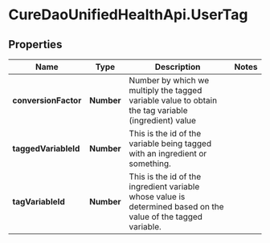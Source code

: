 # CureDaoUnifiedHealthApi.UserTag

## Properties

Name | Type | Description | Notes
------------ | ------------- | ------------- | -------------
**conversionFactor** | **Number** | Number by which we multiply the tagged variable value to obtain the tag variable (ingredient) value | 
**taggedVariableId** | **Number** | This is the id of the variable being tagged with an ingredient or something. | 
**tagVariableId** | **Number** | This is the id of the ingredient variable whose value is determined based on the value of the tagged variable. | 


